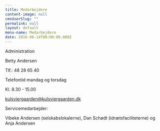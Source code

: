 ```yaml
---
title: Medarbejdere
content-image: null
cmsUserSlug: ""
permalink: null
layout: default
menu-name: Medarbejdere
date: 2016-06-14T00:00:00.000Z
---
```


Administration

Betty Andersen

Tlf.: 48 28 65 40

Telefontid mandag og torsdag

Kl. 8.30 - 15.00

[kulsviergaarden@kulsviergaarden.dk](mailto:kulsviergaarden@kulsviergaarden.dk)

Servicemedarbejder:

Vibeke Andersen (selskabslokalerne), Dan Schødt (idrætsfaciliteterne) og Anja Andersen


